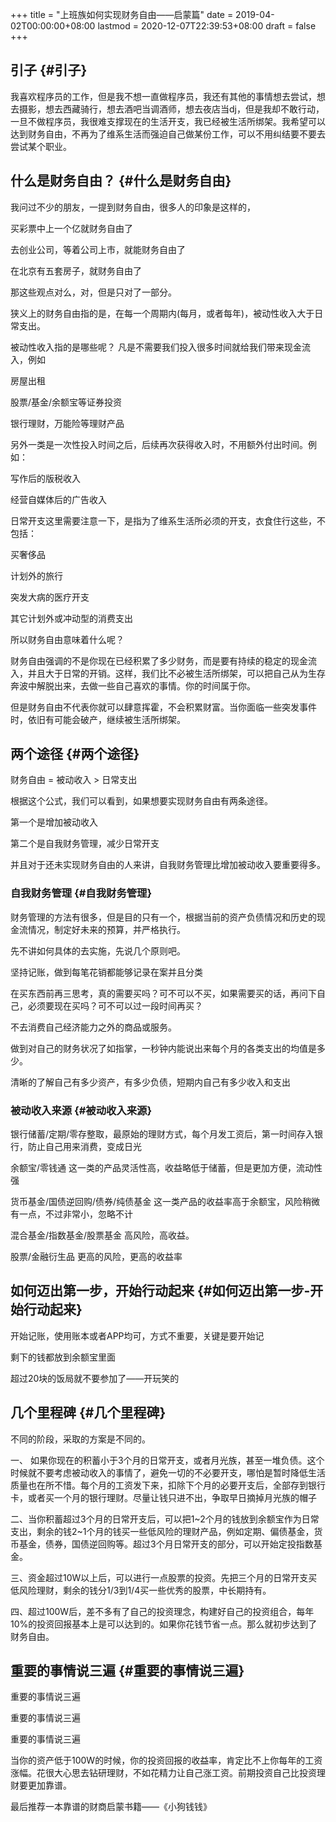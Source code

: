 +++
title = "上班族如何实现财务自由——启蒙篇"
date = 2019-04-02T00:00:00+08:00
lastmod = 2020-12-07T22:39:53+08:00
draft = false
+++

## 引子 {#引子}

我喜欢程序员的工作，但是我不想一直做程序员，我还有其他的事情想去尝试，想去摄影，想去西藏骑行，想去酒吧当调酒师，想去夜店当dj，但是我却不敢行动，一旦不做程序员，我很难支撑现在的生活开支，我已经被生活所绑架。我希望可以达到财务自由，不再为了维系生活而强迫自己做某份工作，可以不用纠结要不要去尝试某个职业。


## 什么是财务自由？ {#什么是财务自由}

我问过不少的朋友，一提到财务自由，很多人的印象是这样的，

买彩票中上一个亿就财务自由了

去创业公司，等着公司上市，就能财务自由了

在北京有五套房子，就财务自由了

那这些观点对么，对，但是只对了一部分。

狭义上的财务自由指的是，在每一个周期内(每月，或者每年)，被动性收入大于日常支出。

被动性收入指的是哪些呢？ 凡是不需要我们投入很多时间就给我们带来现金流入，例如

房屋出租

股票/基金/余额宝等证券投资

银行理财，万能险等理财产品

另外一类是一次性投入时间之后，后续再次获得收入时，不用额外付出时间。例如：

写作后的版税收入

经营自媒体后的广告收入

日常开支这里需要注意一下，是指为了维系生活所必须的开支，衣食住行这些，不包括：

买奢侈品

计划外的旅行

突发大病的医疗开支

其它计划外或冲动型的消费支出

所以财务自由意味着什么呢？

财务自由强调的不是你现在已经积累了多少财务，而是要有持续的稳定的现金流入，并且大于日常的开销。这样，我们比不必被生活所绑架，可以把自己从为生存奔波中解脱出来，去做一些自己喜欢的事情。你的时间属于你。

但是财务自由不代表你就可以肆意挥霍，不会积累财富。当你面临一些突发事件时，依旧有可能会破产，继续被生活所绑架。


## 两个途径 {#两个途径}

财务自由 = 被动收入 > 日常支出

根据这个公式，我们可以看到，如果想要实现财务自由有两条途径。

第一个是增加被动收入

第二个是自我财务管理，减少日常开支

并且对于还未实现财务自由的人来讲，自我财务管理比增加被动收入要重要得多。


### 自我财务管理 {#自我财务管理}

财务管理的方法有很多，但是目的只有一个，根据当前的资产负债情况和历史的现金流情况，制定好未来的预算，并严格执行。

先不讲如何具体的去实施，先说几个原则吧。

坚持记账，做到每笔花销都能够记录在案并且分类

在买东西前再三思考，真的需要买吗？可不可以不买，如果需要买的话，再问下自己，必须要现在买吗？可不可以过一段时间再买？

不去消费自己经济能力之外的商品或服务。

做到对自己的财务状况了如指掌，一秒钟内能说出来每个月的各类支出的均值是多少。

清晰的了解自己有多少资产，有多少负债，短期内自己有多少收入和支出


### 被动收入来源 {#被动收入来源}

银行储蓄/定期/零存整取，最原始的理财方式，每个月发工资后，第一时间存入银行，防止自己用来消费，变成日光

余额宝/零钱通 这一类的产品灵活性高，收益略低于储蓄，但是更加方便，流动性强

货币基金/国债逆回购/债券/纯债基金 这一类产品的收益率高于余额宝，风险稍微有一点，不过非常小，忽略不计

混合基金/指数基金/股票基金 高风险，高收益。

股票/金融衍生品  更高的风险，更高的收益率


## 如何迈出第一步，开始行动起来 {#如何迈出第一步-开始行动起来}

开始记账，使用账本或者APP均可，方式不重要，关键是要开始记

剩下的钱都放到余额宝里面

超过20块的饭局就不要参加了——开玩笑的


## 几个里程碑 {#几个里程碑}

不同的阶段，采取的方案是不同的。

一、 如果你现在的积蓄小于3个月的日常开支，或者月光族，甚至一堆负债。这个时候就不要考虑被动收入的事情了，避免一切的不必要开支，哪怕是暂时降低生活质量也在所不惜。每个月的工资发下来，扣除下个月的必要开支后，全部存到银行卡，或者买一个月的银行理财。尽量让钱只进不出，争取早日摘掉月光族的帽子

二、当你积蓄超过3个月的日常开支后，可以把1~2个月的钱放到余额宝作为日常支出，剩余的钱2~1个月的钱买一些低风险的理财产品，例如定期、偏债基金，货币基金，债券，国债逆回购等。超过3个月日常开支的部分，可以开始定投指数基金。

三、资金超过10W以上后，可以进行一点股票的投资。先把三个月的日常开支买低风险理财，剩余的钱分1/3到1/4买一些优秀的股票，中长期持有。

四、超过100W后，差不多有了自己的投资理念，构建好自己的投资组合，每年10%的投资回报基本上是可以达到的。如果你花钱节省一点。那么就初步达到了财务自由。


## 重要的事情说三遍 {#重要的事情说三遍}

重要的事情说三遍

重要的事情说三遍

重要的事情说三遍

当你的资产低于100W的时候，你的投资回报的收益率，肯定比不上你每年的工资涨幅。花很大心思去钻研理财，不如花精力让自己涨工资。前期投资自己比投资理财要更加靠谱。

最后推荐一本靠谱的财商启蒙书籍——《小狗钱钱》
